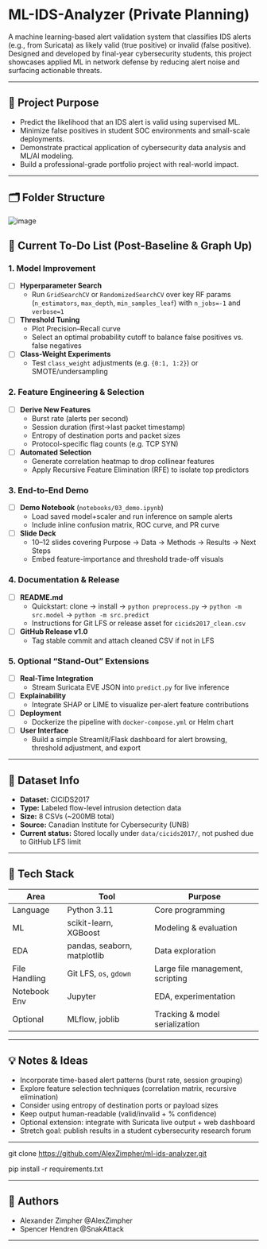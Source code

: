 # ML-IDS-Analyzer (Private Planning)

A machine learning-based alert validation system that classifies IDS alerts (e.g., from Suricata) as likely valid (true positive) or invalid (false positive). Designed and developed by final-year cybersecurity students, this project showcases applied ML in network defense by reducing alert noise and surfacing actionable threats.

---

## 🧠 Project Purpose

- Predict the likelihood that an IDS alert is valid using supervised ML.
- Minimize false positives in student SOC environments and small-scale deployments.
- Demonstrate practical application of cybersecurity data analysis and ML/AI modeling.
- Build a professional-grade portfolio project with real-world impact.

---

## 🗂️ Folder Structure
![image](https://github.com/user-attachments/assets/e9960899-8304-4053-b067-3fdf32a27516)

## :rocket: Current To-Do List (Post-Baseline & Graph Up)

### 1. Model Improvement
- [ ] **Hyperparameter Search**  
  - Run `GridSearchCV` or `RandomizedSearchCV` over key RF params (`n_estimators`, `max_depth`, `min_samples_leaf`) with `n_jobs=-1` and `verbose=1`
- [ ] **Threshold Tuning**  
  - Plot Precision–Recall curve  
  - Select an optimal probability cutoff to balance false positives vs. false negatives
- [ ] **Class-Weight Experiments**  
  - Test `class_weight` adjustments (e.g. `{0:1, 1:2}`) or SMOTE/undersampling

### 2. Feature Engineering & Selection
- [ ] **Derive New Features**  
  - Burst rate (alerts per second)  
  - Session duration (first→last packet timestamp)  
  - Entropy of destination ports and packet sizes  
  - Protocol-specific flag counts (e.g. TCP SYN)
- [ ] **Automated Selection**  
  - Generate correlation heatmap to drop collinear features  
  - Apply Recursive Feature Elimination (RFE) to isolate top predictors

### 3. End-to-End Demo
- [ ] **Demo Notebook** (`notebooks/03_demo.ipynb`)  
  - Load saved model+scaler and run inference on sample alerts  
  - Include inline confusion matrix, ROC curve, and PR curve
- [ ] **Slide Deck**  
  - 10–12 slides covering Purpose → Data → Methods → Results → Next Steps  
  - Embed feature-importance and threshold trade-off visuals

### 4. Documentation & Release
- [ ] **README.md**  
  - Quickstart: clone → install → `python preprocess.py` → `python -m src.model` → `python -m src.predict`  
  - Instructions for Git LFS or release asset for `cicids2017_clean.csv`
- [ ] **GitHub Release v1.0**  
  - Tag stable commit and attach cleaned CSV if not in LFS

### 5. Optional “Stand-Out” Extensions
- [ ] **Real-Time Integration**  
  - Stream Suricata EVE JSON into `predict.py` for live inference  
- [ ] **Explainability**  
  - Integrate SHAP or LIME to visualize per-alert feature contributions  
- [ ] **Deployment**  
  - Dockerize the pipeline with `docker-compose.yml` or Helm chart  
- [ ] **User Interface**  
  - Build a simple Streamlit/Flask dashboard for alert browsing, threshold adjustment, and export  

---

## 🧪 Dataset Info

- **Dataset:** CICIDS2017
- **Type:** Labeled flow-level intrusion detection data
- **Size:** 8 CSVs (~200MB total)
- **Source:** Canadian Institute for Cybersecurity (UNB)
- **Current status:** Stored locally under `data/cicids2017/`, not pushed due to GitHub LFS limit

---

## 🧰 Tech Stack

| Area          | Tool                        | Purpose                                 |
|---------------|-----------------------------|-----------------------------------------|
| Language      | Python 3.11                 | Core programming                        |
| ML            | scikit-learn, XGBoost       | Modeling & evaluation                   |
| EDA           | pandas, seaborn, matplotlib | Data exploration                        |
| File Handling | Git LFS, `os`, `gdown`      | Large file management, scripting        |
| Notebook Env  | Jupyter                     | EDA, experimentation                    |
| Optional      | MLflow, joblib              | Tracking & model serialization          |

---

## 💡 Notes & Ideas

- Incorporate time-based alert patterns (burst rate, session grouping)
- Explore feature selection techniques (correlation matrix, recursive elimination)
- Consider using entropy of destination ports or payload sizes
- Keep output human-readable (valid/invalid + % confidence)
- Optional extension: integrate with Suricata live output + web dashboard
- Stretch goal: publish results in a student cybersecurity research forum

---

git clone https://github.com/AlexZimpher/ml-ids-analyzer.git

pip install -r requirements.txt

---

## 👥 Authors
- Alexander Zimpher @AlexZimpher
- Spencer Hendren @SnakAttack

---
